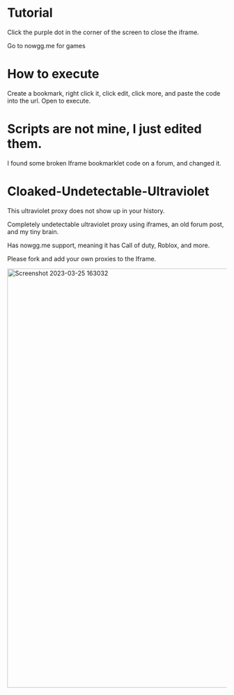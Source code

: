 # Tutorial

Click the purple dot in the corner of the screen to close the iframe.

Go to nowgg.me for games

# How to execute

Create a bookmark, right click it, click edit, click more, and paste the code into the url. Open to execute.

# Scripts are not mine, I just edited them.
I found some broken Iframe bookmarklet code on a forum, and changed it.
# Cloaked-Undetectable-Ultraviolet
This ultraviolet proxy does not show up in your history.

Completely undetectable ultraviolet proxy using iframes, an old forum post, and my tiny brain.

Has nowgg.me support, meaning it has Call of duty, Roblox, and more.

Please fork and add your own proxies to the Iframe.

<img width="960" alt="Screenshot 2023-03-25 163032" src="https://user-images.githubusercontent.com/119009502/227750665-9043e710-48c3-4faf-b9f6-4fd636ecd389.png">


